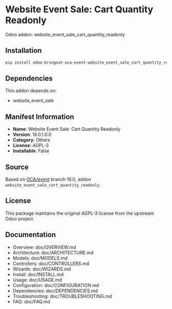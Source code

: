 # Website Event Sale: Cart Quantity Readonly

Odoo addon: website_event_sale_cart_quantity_readonly

## Installation

```bash
pip install odoo-bringout-oca-event-website_event_sale_cart_quantity_readonly
```

## Dependencies

This addon depends on:
- website_event_sale

## Manifest Information

- **Name**: Website Event Sale: Cart Quantity Readonly
- **Version**: 16.0.1.0.0
- **Category**: Others
- **License**: AGPL-3
- **Installable**: False

## Source

Based on [OCA/event](https://github.com/OCA/event) branch 16.0, addon `website_event_sale_cart_quantity_readonly`.

## License

This package maintains the original AGPL-3 license from the upstream Odoo project.

## Documentation

- Overview: doc/OVERVIEW.md
- Architecture: doc/ARCHITECTURE.md
- Models: doc/MODELS.md
- Controllers: doc/CONTROLLERS.md
- Wizards: doc/WIZARDS.md
- Install: doc/INSTALL.md
- Usage: doc/USAGE.md
- Configuration: doc/CONFIGURATION.md
- Dependencies: doc/DEPENDENCIES.md
- Troubleshooting: doc/TROUBLESHOOTING.md
- FAQ: doc/FAQ.md
